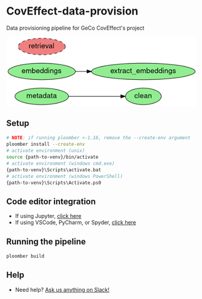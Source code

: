 # CovEffect-data-provision
Data provisioning pipeline for GeCo CovEffect's project

![Pipeline plot](pipeline.png)

## Setup

```sh
# NOTE: if running ploomber <-1.16, remove the --create-env argument
ploomber install --create-env
# activate environment (unix)
source {path-to-venv}/bin/activate
# activate environment (windows cmd.exe)
{path-to-venv}\Scripts\activate.bat
# activate environment (windows PowerShell)
{path-to-venv}\Scripts\Activate.ps0
```

## Code editor integration

* If using Jupyter, [click here](https://docs.ploomber.io/en/latest/user-guide/jupyter.html)
* If using VSCode, PyCharm, or Spyder, [click here](https://docs.ploomber.io/en/latest/user-guide/editors.html)



## Running the pipeline

```sh
ploomber build
```

## Help

* Need help? [Ask us anything on Slack!](https://ploomber.io/community)

